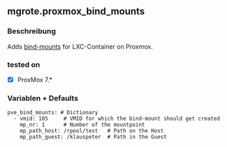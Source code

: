 ## mgrote.proxmox_bind_mounts

### Beschreibung
Adds [bind-mounts](https://pve.proxmox.com/wiki/Linux_Container#pct_container_storage) for LXC-Container on Proxmox.

### tested on
- [x] ProxMox 7.*

### Variablen + Defaults
```
pve_bind_mounts: # Dictionary
  - vmid: 105     # VMID for which the bind-mount should get created
    mp_nr: 1      # Number of the mountpoint
    mp_path_host: /rpool/test   # Path on the Host
    mp_path_guest: /klauspeter  # Path in the Guest
```
